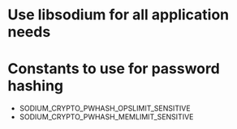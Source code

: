 # Use libsodium for all application needs

# Constants to use for password hashing
* SODIUM_CRYPTO_PWHASH_OPSLIMIT_SENSITIVE	
* SODIUM_CRYPTO_PWHASH_MEMLIMIT_SENSITIVE
